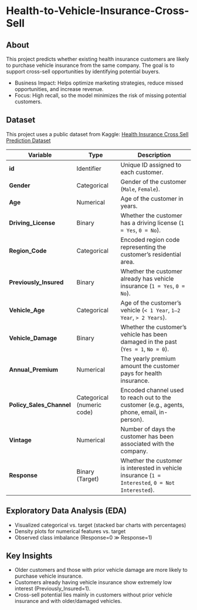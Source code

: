 # Health-to-Vehicle-Insurance-Cross-Sell

## About
This project predicts whether existing health insurance customers are likely to purchase vehicle insurance from the same company. The goal is to support cross-sell opportunities by identifying potential buyers.
- Business Impact: Helps optimize marketing strategies, reduce missed opportunities, and increase revenue.
- Focus: High recall, so the model minimizes the risk of missing potential customers.

## Dataset
This project uses a public dataset from Kaggle: [Health Insurance Cross Sell Prediction Dataset](https://www.kaggle.com/datasets/anmolkumar/health-insurance-cross-sell-prediction)

| Variable                   | Type                       | Description                                                                                       |
| -------------------------- | -------------------------- | ------------------------------------------------------------------------------------------------- |
| **id**                     | Identifier                 | Unique ID assigned to each customer.                                                              |
| **Gender**                 | Categorical                | Gender of the customer (`Male`, `Female`).                                                        |
| **Age**                    | Numerical                  | Age of the customer in years.                                                                     |
| **Driving\_License**       | Binary                     | Whether the customer has a driving license (`1 = Yes`, `0 = No`).                                 |
| **Region\_Code**           | Categorical                | Encoded region code representing the customer’s residential area.                                 |
| **Previously\_Insured**    | Binary                     | Whether the customer already has vehicle insurance (`1 = Yes`, `0 = No`).                         |
| **Vehicle\_Age**           | Categorical                | Age of the customer’s vehicle (`< 1 Year`, `1–2 Year`, `> 2 Years`).                              |
| **Vehicle\_Damage**        | Binary                     | Whether the customer’s vehicle has been damaged in the past (`Yes = 1`, `No = 0`).                |
| **Annual\_Premium**        | Numerical                  | The yearly premium amount the customer pays for health insurance.                                 |
| **Policy\_Sales\_Channel** | Categorical (numeric code) | Encoded channel used to reach out to the customer (e.g., agents, phone, email, in-person).        |
| **Vintage**                | Numerical                  | Number of days the customer has been associated with the company.                                 |
| **Response**               | Binary (Target)            | Whether the customer is interested in vehicle insurance (`1 = Interested`, `0 = Not Interested`). |

## Exploratory Data Analysis (EDA)
- Visualized categorical vs. target (stacked bar charts with percentages)
- Density plots for numerical features vs. target
- Observed class imbalance (Response=0 ≫ Response=1)

## Key Insights
- Older customers and those with prior vehicle damage are more likely to purchase vehicle insurance.
- Customers already having vehicle insurance show extremely low interest (Previously_Insured=1).
- Cross-sell potential lies mainly in customers without prior vehicle insurance and with older/damaged vehicles.
